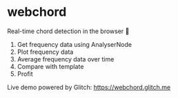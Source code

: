 # webchord

Real-time chord detection in the browser :musical_note:

1. Get frequency data using AnalyserNode
2. Plot frequency data
3. Average frequency data over time
4. Compare with template
5. Profit

Live demo powered by Glitch: https://webchord.glitch.me
